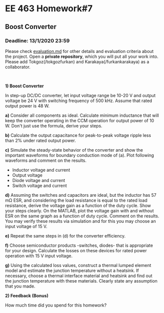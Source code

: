 # EE 463 Homework#7

## Boost Converter

### Deadline: 13/1/2020 23:59

Please check [evaluation.md](evaluation.md) for other details and evaluation criteria about the project. Open a **private repository**, which you will put all your work into. Please add Tokgoz(/tokgozfurkan) and Karakaya(/furkankarakaya) as a collaborator.

<br />

**1) Boost Converter**<br />

In step-up DC/DC converter, let input voltage range be 10-20 V and output voltage be 24 V with switching frequency of 500 kHz. Assume that rated output power is 48 W.

**a)** Consider all components as ideal. Calculate minimum inductance that will keep the converter operating in the CCM operation for output power of 10 W. Don't just use the formula, derive your steps.

**b)** Calculate the output capacitance for peak-to-peak voltage ripple less than 2% under rated output power.

**c)** Simulate the steady-state behavior of the converter and show the important waveforms for boundary conduction mode of (a). Plot following waveforms and comment on the results.
* Inductor voltage and current
* Output voltage
* Diode voltage and current
* Switch voltage and current

**d)** Assuming the switches and capacitors are ideal, but the inductor has 57 mΩ ESR, and considering the load resistance is equal to the rated load resistance, derive the voltage gain as a function of the duty cycle. Show your steps clearly. On the MATLAB, plot the voltage gain with and without ESR on the same graph as a function of duty cycle. Comment on the results. You may verify these results via simulation and for this you may choose an input voltage of 15 V.

**e)** Repeat the same steps in (d) for the converter efficiency.

**f)** Choose semiconductor products -switches, diodes- that is appropriate for your design. Calculate the losses on these devices for rated power operation with 15 V input voltage.

**g)** Using the calculated loss values, construct a thermal lumped element model and estimate the junction temperature without a heatsink. If necessary, choose a thermal interface material and heatsink and find out the junction temperature with these materials. Clearly state any assumption that you made.

**2) Feedback (Bonus)**<br />

How much time did you spend for this homework?
